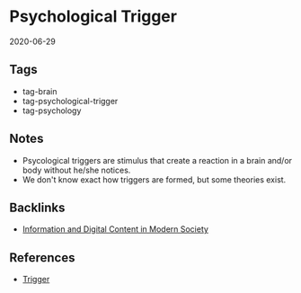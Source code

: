 # Psychological Trigger

2020-06-29

## Tags

- tag-brain
- tag-psychological-trigger
- tag-psychology

## Notes

- Psycological triggers are stimulus that create a reaction in a brain and/or body without he/she notices.
- We don't know exact how triggers are formed, but some theories exist.

## Backlinks

- [Information and Digital Content in Modern Society](./InformationAndDigitalContentInModernSociety.md)
 
## References 

- [Trigger](https://www.goodtherapy.org/blog/psychpedia/trigger#:~:text=A%20trigger%20in%20psychology%20is,describing%20posttraumatic%20stress%20(PTSD).)
